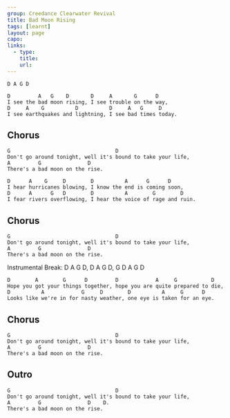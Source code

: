 ```yaml
---
group: Creedance Clearwater Revival
title: Bad Moon Rising
tags: [learnt]
layout: page
capo: 
links: 
  - type: 
    title: 
    url: 
---
```



	D A G D

	D         A   G    D       D     A       G      D
	I see the bad moon rising, I see trouble on the way,
	D     A    G          D          D     A   G     D
	I see earthquakes and lightning, I see bad times today.

## Chorus

	G                                  D
	Don't go around tonight, well it's bound to take your life,
	A         G               D
	There's a bad moon on the rise.

	D      A    G     D        D          A      G      D
	I hear hurricanes blowing, I know the end is coming soon,
	D      A      G   D        D          A        G        D
	I fear rivers overflowing, I hear the voice of rage and ruin.

## Chorus

	G                                  D
	Don't go around tonight, well it's bound to take your life,
	A         G               D
	There's a bad moon on the rise.

Instrumental Break: D A G D, D A G D, G D A G D

	D        A        G      D         D            A     G           D
	Hope you got your things together, hope you are quite prepared to die,
	D          A            G     D        D          A     G      D
	Looks like we're in for nasty weather, one eye is taken for an eye.

## Chorus

	G                                  D
	Don't go around tonight, well it's bound to take your life,
	A         G               D
	There's a bad moon on the rise.

## Outro
	G                                  D
	Don't go around tonight, well it's bound to take your life,
	A         G               D    D.
	There's a bad moon on the rise.

